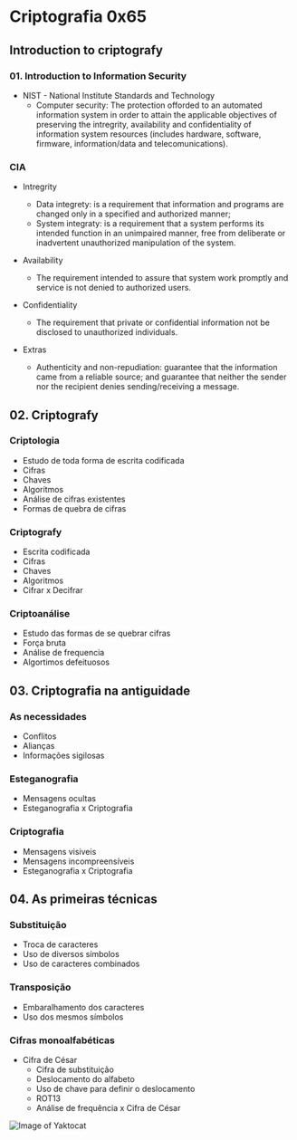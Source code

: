 # Criptografia 0x65

## Introduction to criptografy
 
### 01. Introduction to Information Security

* NIST - National Institute Standards and Technology
	- Computer security: The protection offorded to an automated information system in order to attain the applicable objectives of preserving the intregrity, availability and confidentiality of information system resources (includes hardware, software, firmware, information/data and telecomunications).

### CIA
* Intregrity
	- Data integrety: is a requirement that information and programs are changed only in a specified and authorized manner;
	- System integraty: is a requirement that a system performs its intended function in an unimpaired manner, free from deliberate or inadvertent unauthorized manipulation of the system.

* Availability
	- The requirement intended to assure that system work promptly and service is not denied to authorized users.

* Confidentiality
	- The requirement that private or confidential information not be disclosed to unauthorized individuals.

* Extras
	- Authenticity and non-repudiation: guarantee that the information came from a reliable source; and guarantee that neither the sender nor the recipient denies sending/receiving a message.

## 02. Criptografy

### Criptologia

* Estudo de toda forma de escrita codificada
* Cifras
* Chaves
* Algorítmos
* Análise de cifras existentes
* Formas de quebra de cifras

### Criptografy

* Escrita codificada
* Cifras
* Chaves
* Algoritmos
* Cifrar x Decifrar

### Criptoanálise

* Estudo das formas de se quebrar cifras
* Força bruta
* Análise de frequencia
* Algortimos defeituosos

##  03. Criptografia na antiguidade

### As necessidades

* Conflitos
* Alianças
* Informações sigilosas

### Esteganografia

* Mensagens ocultas
* Esteganografia x Criptografia

### Criptografia

* Mensagens visiveis
* Mensagens incompreensíveis
* Esteganografia x Criptografia

## 04. As primeiras técnicas

### Substituição

* Troca de caracteres
* Uso de diversos símbolos
* Uso de caracteres combinados

### Transposição

* Embaralhamento dos caracteres
* Uso dos mesmos símbolos

### Cifras monoalfabéticas

* Cifra de César
	- Cifra de substituição
	- Deslocamento do alfabeto
	- Uso de chave para definir o deslocamento
	- ROT13
	- Análise de frequência x Cifra de César

![Image of Yaktocat](https://octodex.github.com/images/yaktocat.png)